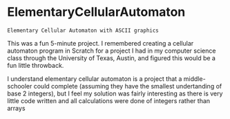 # ElementaryCellularAutomaton

`Elementary Cellular Automaton with ASCII graphics`

This was a fun 5-minute project. I remembered creating a cellular automaton program in Scratch for a
project I had in my computer science class through the University of Texas, Austin, and figured this would
be a fun little throwback.

I understand elementary cellular automaton is a project that a middle-schooler could
complete (assuming they have the smallest undertanding of base 2 integers), but I feel my solution was fairly
interesting as there is very little code written and all calculations were done of integers rather than arrays
